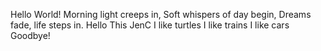 Hello World!
Morning light creeps in,
Soft whispers of day begin,
Dreams fade, life steps in.
Hello
This
JenC
I like turtles
I like trains
I like cars
Goodbye!
